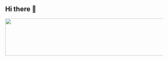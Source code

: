 ## Hi there 👋
<a href="https://github.com/devxb/gitanimals">
  <img src="https://render.gitanimals.org/lines/knu9910?pet-id=1" width="1000" height="120"/>
</a>
